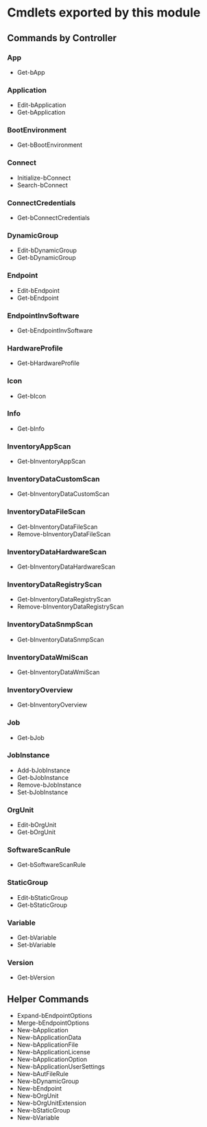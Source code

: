 
# Cmdlets exported by this module

## Commands by Controller

### App
* Get-bApp

### Application
* Edit-bApplication
* Get-bApplication

### BootEnvironment
* Get-bBootEnvironment

### Connect
* Initialize-bConnect
* Search-bConnect

### ConnectCredentials
* Get-bConnectCredentials

### DynamicGroup
* Edit-bDynamicGroup
* Get-bDynamicGroup

### Endpoint
* Edit-bEndpoint
* Get-bEndpoint

### EndpointInvSoftware
* Get-bEndpointInvSoftware

### HardwareProfile
* Get-bHardwareProfile

### Icon
* Get-bIcon

### Info
* Get-bInfo

### InventoryAppScan
* Get-bInventoryAppScan

### InventoryDataCustomScan
* Get-bInventoryDataCustomScan

### InventoryDataFileScan
* Get-bInventoryDataFileScan
* Remove-bInventoryDataFileScan

### InventoryDataHardwareScan
* Get-bInventoryDataHardwareScan

### InventoryDataRegistryScan
* Get-bInventoryDataRegistryScan
* Remove-bInventoryDataRegistryScan

### InventoryDataSnmpScan
* Get-bInventoryDataSnmpScan

### InventoryDataWmiScan
* Get-bInventoryDataWmiScan

### InventoryOverview
* Get-bInventoryOverview

### Job
* Get-bJob

### JobInstance
* Add-bJobInstance
* Get-bJobInstance
* Remove-bJobInstance
* Set-bJobInstance

### OrgUnit
* Edit-bOrgUnit
* Get-bOrgUnit

### SoftwareScanRule
* Get-bSoftwareScanRule

### StaticGroup
* Edit-bStaticGroup
* Get-bStaticGroup

### Variable
* Get-bVariable
* Set-bVariable

### Version
* Get-bVersion

## Helper Commands
* Expand-bEndpointOptions
* Merge-bEndpointOptions
* New-bApplication
* New-bApplicationData
* New-bApplicationFile
* New-bApplicationLicense
* New-bApplicationOption
* New-bApplicationUserSettings
* New-bAutFileRule
* New-bDynamicGroup
* New-bEndpoint
* New-bOrgUnit
* New-bOrgUnitExtension
* New-bStaticGroup
* New-bVariable
